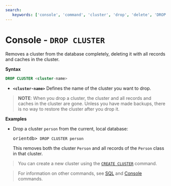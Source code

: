```yaml
---
search:
   keywords: ['console', 'command', 'cluster', 'drop', 'delete', 'DROP CLUSTER']
---
```


# Console - `DROP CLUSTER`

Removes a cluster from the database completely, deleting it with all records and caches in the cluster.

**Syntax**

```sql
DROP CLUSTER <cluster-name>
```

- **`<cluster-name>`** Defines the name of the cluster you want to drop.

>**NOTE**: When you drop a cluster, the cluster and all records and caches in the cluster are gone.  Unless you have made backups, there is no way to restore the cluster after you drop it.


**Examples**

- Drop a cluster `person` from the current, local database:

  <pre>
  orientdb> <code class="lang-sql userinput">DROP CLUSTER person</code>
  </pre>

  This removes both the cluster `Person` and all records of the `Person` class in that cluster.

>You can create a new cluster using the [`CREATE CLUSTER`](Console-Command-Create-Cluster.md) command.

>For information on other commands, see [SQL](SQL.md) and [Console](Console-Commands.md) commands.
